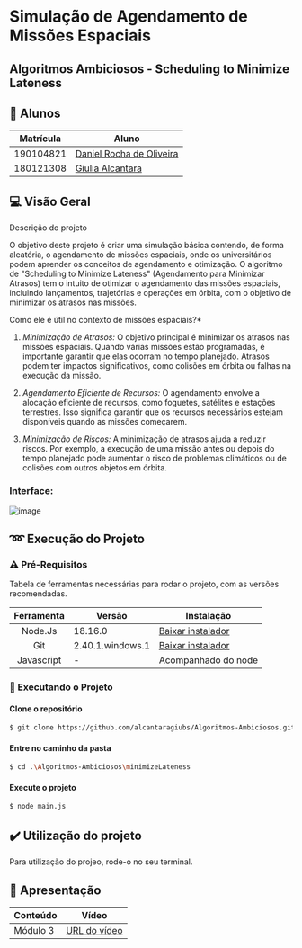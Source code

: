 # Simulação de Agendamento de Missões Espaciais

## Algoritmos Ambiciosos - Scheduling to Minimize Lateness

## 👥 Alunos

| Matrícula | Aluno                                                      |
| --------- | ---------------------------------------------------------- |
| 190104821	| [Daniel Rocha de Oliveira](https://github.com/DanRocha18)  |
| 180121308 | [Giulia Alcantara](https://github.com/alcantaragiubs)      |
 
 ##  💻 Visão Geral

<p> Descrição do projeto </p>

O objetivo deste projeto é criar uma simulação básica contendo, de forma aleatória, o agendamento de missões espaciais, onde os universitários podem aprender os conceitos de agendamento e otimização. O algoritmo de "Scheduling to Minimize Lateness" (Agendamento para Minimizar Atrasos) tem o intuito de otimizar o agendamento das missões espaciais, incluindo lançamentos, trajetórias e operações em órbita, com o objetivo de minimizar os atrasos nas missões.

Como ele é útil no contexto de missões espaciais?*

1. *Minimização de Atrasos:* O objetivo principal é minimizar os atrasos nas missões espaciais. Quando várias missões estão programadas, é importante garantir que elas ocorram no tempo planejado. Atrasos podem ter impactos significativos, como colisões em órbita ou falhas na execução da missão.

2. *Agendamento Eficiente de Recursos:* O agendamento envolve a alocação eficiente de recursos, como foguetes, satélites e estações terrestres. Isso significa garantir que os recursos necessários estejam disponíveis quando as missões começarem.

3. *Minimização de Riscos:* A minimização de atrasos ajuda a reduzir riscos. Por exemplo, a execução de uma missão antes ou depois do tempo planejado pode aumentar o risco de problemas climáticos ou de colisões com outros objetos em órbita.


### Interface: 

![image](https://github.com/projeto-de-algoritmos/Algoritmos-Ambiciosos/assets/54143767/4b731efd-48e2-4344-82df-5361e56a8106)


## ➿ Execução do Projeto

### ⚠️ Pré-Requisitos 

Tabela de ferramentas necessárias para rodar o projeto, com as versões recomendadas.

| Ferramenta | Versão | Instalação |
| :-------: | ----------- | -------------------------------------------------------- |
| Node.Js | 18.16.0 | [Baixar instalador](https://nodejs.org/) |
| Git | 2.40.1.windows.1 | [Baixar instalador](https://git-scm.com/) |
| Javascript | - | Acompanhado do node |

### 🔂 Executando o Projeto

#### Clone o repositório

```bash 
$ git clone https://github.com/alcantaragiubs/Algoritmos-Ambiciosos.git
```

#### Entre no caminho da pasta

```bash
$ cd .\Algoritmos-Ambiciosos\minimizeLateness 
```

#### Execute o projeto 

```bash 
$ node main.js
```

## ✔️ Utilização do projeto
Para utilização do projeo, rode-o no seu terminal.

## 🔗 Apresentação

  | Conteúdo | Vídeo                                                                                         |
  | -------- | --------------------------------------------------------------------------------------------- |
  | Módulo 3 | [URL do vídeo](https://unbbr.sharepoint.com/:v:/s/EuSozinho273/EQozfSBoO81MvR1xK6UdNrMBdpHP1MsAihMDrHKXUTZsHA?e=0beYwq&nav=eyJyZWZlcnJhbEluZm8iOnsicmVmZXJyYWxBcHAiOiJTdHJlYW1XZWJBcHAiLCJyZWZlcnJhbFZpZXciOiJTaGFyZURpYWxvZyIsInJlZmVycmFsQXBwUGxhdGZvcm0iOiJXZWIiLCJyZWZlcnJhbE1vZGUiOiJ2aWV3In19) |
 
